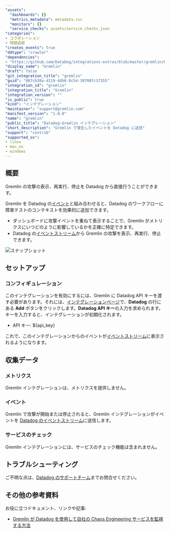 ```yaml
---
"assets":
  "dashboards": {}
  "metrics_metadata": metadata.csv
  "monitors": {}
  "service_checks": assets/service_checks.json
"categories":
- コラボレーション
- 問題追跡
"creates_events": true
"ddtype": "crawler"
"dependencies":
- "https://github.com/DataDog/integrations-extras/blob/master/gremlin/README.md"
"display_name": "Gremlin"
"draft": false
"git_integration_title": "gremlin"
"guid": "087cb38a-d119-4db6-8c54-30700fc1f355"
"integration_id": "gremlin"
"integration_title": "Gremlin"
"integration_version": ""
"is_public": true
"kind": "インテグレーション"
"maintainer": "support@gremlin.com"
"manifest_version": "1.0.0"
"name": "gremlin"
"public_title": "Datadog-Gremlin インテグレーション"
"short_description": "Gremlin で発生したイベントを Datadog に送信"
"support": "contrib"
"supported_os":
- linux
- mac_os
- windows
---
```




## 概要

Gremlin の攻撃の表示、再実行、停止を Datadog から直接行うことができます。

Gremlin を Datadog の[イベント][1]と組み合わせると、Datadog のワークフローに障害テストのコンテキストを効果的に追加できます。

- ダッシュボードに攻撃イベントを重ねて表示することで、Gremlin がメトリクスにいつどのように影響しているかを正確に特定できます。
- Datadog の[イベントストリーム][2]から Gremlin の攻撃を表示、再実行、停止できます。

![スナップショット][3]

## セットアップ

### コンフィギュレーション

このインテグレーションを有効にするには、Gremlin に Datadog API キーを渡す必要があります。それには、[インテグレーションページ][4]で、**Datadog** の行にある **Add** ボタンをクリックします。**Datadog API キー**の入力を求められます。キーを入力すると、インテグレーションが初期化されます。

- API キー: <span class="hidden-api-key">\${api_key}</span>

これで、このインテグレーションからのイベントが[イベントストリーム][2]に表示されるようになります。

## 収集データ

### メトリクス

Gremlin インテグレーションは、メトリクスを提供しません。

### イベント

Gremlin で攻撃が開始または停止されると、Gremlin インテグレーションがイベントを [Datadog のイベントストリーム][4]に送信します。

### サービスのチェック

Gremlin インテグレーションには、サービスのチェック機能は含まれません。

## トラブルシューティング

ご不明な点は、[Datadog のサポートチーム][5]までお問合せください。

## その他の参考資料

お役に立つドキュメント、リンクや記事:

- [Gremlin が Datadog を使用して自社の Chaos Engineering サービスを監視する方法][6]

[1]: https://docs.datadoghq.com/getting_started/#events
[2]: https://app.datadoghq.com/event/stream
[3]: https://raw.githubusercontent.com/DataDog/integrations-extras/master/gremlin/images/events-overlay.png
[4]: https://app.gremlin.com/settings/integrations
[5]: https://docs.datadoghq.com/help/
[6]: https://www.datadoghq.com/blog/gremlin-datadog/

